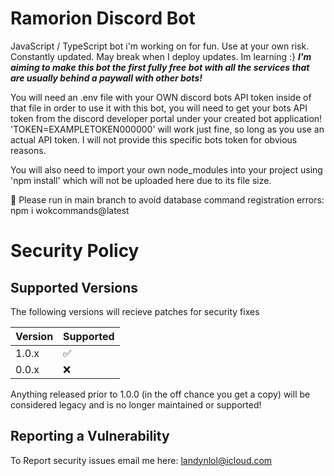 # Ramorion Discord Bot 
JavaScript / TypeScript bot i'm working on for fun. Use at your own risk. Constantly updated. May break when I deploy updates. Im learning :}
***I'm aiming to make this bot the first fully free bot with all the services that are usually behind a paywall with other bots!***

You will need an .env file with your OWN discord bots API token inside of that file in order to use it with this bot, you will need to get your bots API token from the discord developer portal under your created bot application! 'TOKEN=EXAMPLETOKEN000000' will work just fine, so long as you use an actual API token. I will not provide this specific bots token for obvious reasons.

You will also need to import your own node_modules into your project using 'npm install' which will not be uploaded here due to its file size.

:red_circle: Please run in main branch to avoid database command registration errors: npm i wokcommands@latest


# Security Policy

## Supported Versions

The following versions will recieve patches for security fixes

| Version | Supported          |
| ------- | ------------------ |
| 1.0.x   | :white_check_mark: |
| 0.0.x   | :x:                |

Anything released prior to 1.0.0 (in the off chance you get a copy) will be considered legacy and is no longer maintained or supported!

## Reporting a Vulnerability

To Report security issues email me here: landynlol@icloud.com
